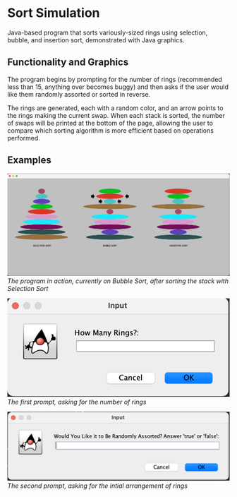 # Sort Simulation
Java-based program that sorts variously-sized rings using selection, bubble, and insertion sort, demonstrated with Java graphics.

## Functionality and Graphics
The program begins by prompting for the number of rings (recommended less than 15, anything over becomes buggy)
and then asks if the user would like them randomly assorted or sorted in reverse.

The rings are generated, each with a random color, and an arrow points to the rings making the current swap.
When each stack is sorted, the number of swaps will be printed at the bottom of the page, allowing the user to compare
which sorting algorithm is more efficient based on operations performed.

## Examples

![InAction](./images/inAction.png)
<i>The program in action, currently on Bubble Sort, after sorting the stack with Selection Sort</i>

![FirstPrompt](./images/numRingsQuestion.png)
<i>The first prompt, asking for the number of rings</i>

![SecondPrompt](./images/randomQuestion.png)
<i>The second prompt, asking for the intial arrangement of rings</i>